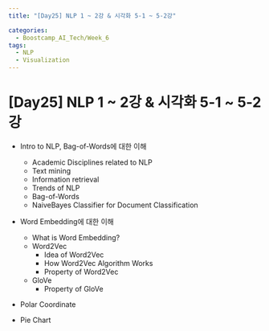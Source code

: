 ```yaml
---
title: "[Day25] NLP 1 ~ 2강 & 시각화 5-1 ~ 5-2강"

categories:
  - Boostcamp_AI_Tech/Week_6
tags:
  - NLP
  - Visualization
---
```


# [Day25] NLP 1 ~ 2강 & 시각화 5-1 ~ 5-2강

* Intro to NLP, Bag-of-Words에 대한 이해
  * Academic Disciplines related to NLP
  * Text mining
  * Information retrieval
  * Trends of NLP
  * Bag-of-Words
  * NaiveBayes Classifier for Document Classification
  
* Word Embedding에 대한 이해
  * What is Word Embedding?
  * Word2Vec
    * Idea of Word2Vec
    * How Word2Vec Algorithm Works
    * Property of Word2Vec
  * GloVe
    * Property of GloVe

* Polar Coordinate

* Pie Chart
